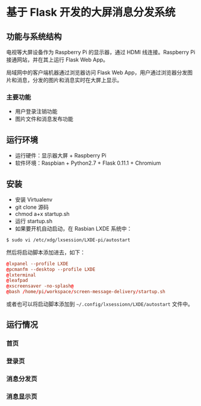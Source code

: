 # 基于 Flask 开发的大屏消息分发系统

## 功能与系统结构

电视等大屏设备作为 Raspberry Pi 的显示器，通过 HDMI 线连接。Raspberry Pi 接通网站，并在其上运行 Flask Web App。

局域网中的客户端机器通过浏览器访问 Flask Web App，用户通过浏览器分发图片和消息，分发的图片和消息实时在大屏上显示。

### 主要功能

+ 用户登录注销功能
+ 图片文件和消息发布功能


## 运行环境
+ 运行硬件：显示器大屏 + Raspberry Pi
+ 软件环境：Raspbian + Python2.7 + Flask 0.11.1 + Chromium


## 安装

+ 安装 Virtualenv
+ git clone 源码
+ chmod a+x startup.sh
+ 运行 startup.sh
+ 如果要开机自动启动，在 Rasbian LXDE 系统中：

```sh
$ sudo vi /etc/xdg/lxsession/LXDE-pi/autostart
```

然后将启动脚本添加进去，如下：

```conf
@lxpanel --profile LXDE
@pcmanfm --desktop --profile LXDE
@lxterminal
@leafpad
@xscreensaver -no-splash@
@bash /home/pi/workspace/screen-message-delivery/startup.sh
```

或者也可以将启动脚本添加到 `~/.config/lxsessionn/LXDE/autostart` 文件中。


## 运行情况

### 首页

### 登录页

### 消息分发页

### 消息显示页
